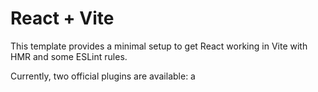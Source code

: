 # React + Vite

This template provides a minimal setup to get React working in Vite with HMR and some ESLint rules.

Currently, two official plugins are available:
 a

